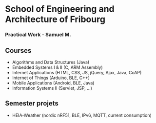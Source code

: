 # School of Engineering and Architecture of Fribourg
### Practical Work - Samuel M.

## Courses
- Algorithms and Data Structures (Java)
- Embedded Systems I & II (C, ARM Assembly)
- Internet Applications (HTML, CSS, JS, jQuery, Ajax, Java, CoAP)
- Internet of Things (Arduino, BLE, C++)
- Mobile Applications (Android, BLE, Java)
- Information Systems II (Servlet, JSP, ...)

## Semester projets
- HEIA-Weather (nordic nRF51, BLE, IPv6, MQTT, current consumption)
